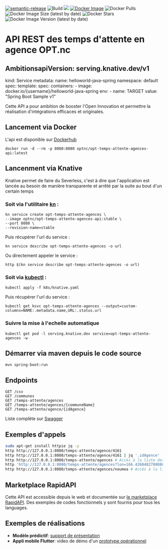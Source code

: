 [![semantic-release](https://img.shields.io/badge/%20%20%F0%9F%93%A6%F0%9F%9A%80-semantic--release-e10079.svg)](https://github.com/semantic-release/semantic-release)
![Build](https://github.com/opt-nc/opt-temps-attente-agences-api/actions/workflows/maven.yml/badge.svg)
[![](https://jitpack.io/v/opt-nc/opt-temps-attente-agences-api.svg)](https://jitpack.io/#opt-nc/opt-temps-attente-agences-api)
[![Docker Image](https://img.shields.io/badge/docker-homepage-blue)](https://hub.docker.com/repository/docker/optnc/opt-temps-attente-agences-api)
![Docker Pulls](https://img.shields.io/docker/pulls/optnc/opt-temps-attente-agences-api)
![Docker Image Size (latest by date)](https://img.shields.io/docker/image-size/optnc/opt-temps-attente-agences-api)
![Docker Stars](https://img.shields.io/docker/stars/optnc/opt-temps-attente-agences-api)
![Docker Image Version (latest by date)](https://img.shields.io/docker/v/optnc/opt-temps-attente-agences-api?arch=amd64&sort=date)

# API REST des temps d'attente en agence OPT.nc

## AmbitionsapiVersion: serving.knative.dev/v1
kind: Service
metadata:
  name: helloworld-java-spring
  namespace: default
spec:
  template:
    spec:
      containers:
        - image: docker.io/{username}/helloworld-java-spring
          env:
            - name: TARGET
              value: "Spring Boot Sample v1"

Cette API a pour ambition de booster l'Open Innovation et permettre la réalisation d'intégrations efficaces et originales.

## Lancement via Docker

L'api est disponible sur [Dockerhub](https://hub.docker.com/repository/docker/optnc/opt-temps-attente-agences-api)

```shell
docker run -d --rm -p 8080:8080 optnc/opt-temps-attente-agences-api:latest
```

## Lancenment via Knative

Knative permet de faire du Severless, c'est à dire que l'application est lancée au besoin de manière transparente et arrêté par la suite au bout d'un certain temps

### Soit via l'utilitaire [kn](https://knative.dev/docs/getting-started/#install-the-knative-cli) :
```shell
kn service create opt-temps-attente-agences \
--image optnc/opt-temps-attente-agences-api:stable \
--port 8080 \
--revision-name=stable
```

Puis récupérer l'url du service :
```shell
kn service describe opt-temps-attente-agences -o url
```
Ou directement appeler le service :
```shell
http $(kn service describe opt-temps-attente-agences -o url)
```

### Soit via [kubectl](https://kubernetes.io/docs/tasks/tools/) :
```shell
kubectl apply -f k8s/knative.yaml
```

Puis récupérer l'url du service :
```shell
kubectl get ksvc opt-temps-attente-agences --output=custom-columns=NAME:.metadata.name,URL:.status.url
```

### Suivre la mise à l'echelle automatique
```shell
kubectl get pod -l serving.knative.dev service=opt-temps-attente-agences -w
```

## Démarrer via maven depuis le code source

```
mvn spring-boot:run
```

## Endpoints

```
GET /csv
GET /communes
GET /temps-attente/agences
GET /temps-attente/agences/{communeName}
GET /temps-attente/agence/{idAgence}
```

Liste complète sur [Swagger](http://127.0.0.1:8080/doc.tempsattente.html)

## Exemples d'appels
```bash
sudo apt-get install httpie jq -y
http http://127.0.0.1:8080/temps-attente/agence/4161
http http://127.0.0.1:8080/temps-attente/agence/4161 | jq '.idAgence'
http http://127.0.0.1:8080/temps-attente/agences # Accès à la liste des agences
http 'http://127.0.0.1:8080/temps-attente/agences?lon=166.4260482788086&lat=-22.25097078275085&distanceInMeters=3000' # Accès à la liste des communes par distance
http http://127.0.0.1:8080/temps-attente/agences/noumea # Accès à la liste des agences de Nouméa
```
## Marketplace RapidAPI

Cette API est accessible depuis le web et documentée sur [le marketplace RapidAPI](https://rapidapi.com/adriens/api/temps-d-attente-agences-opt-nc).
Des exemples de codes fonctionnels y sont fournis pour tous les languages.

## Exemples de réalisations

- **Modèle prédictif**: [support de présentation](https://slides.com/monimpaul/deck-4c5e0d#/)
- **Appli mobile Flutter**: video de démo d'un [prototype opérationnel](https://youtu.be/FJzCIQDsMtc)
